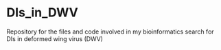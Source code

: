 # DIs_in_DWV
Repository for the files and code involved in my bioinformatics search for DIs in deformed wing virus (DWV)
